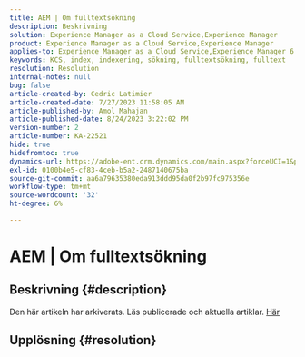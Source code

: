 ```yaml
---
title: AEM | Om fulltextsökning
description: Beskrivning
solution: Experience Manager as a Cloud Service,Experience Manager
product: Experience Manager as a Cloud Service,Experience Manager
applies-to: Experience Manager as a Cloud Service,Experience Manager 6.5
keywords: KCS, index, indexering, sökning, fulltextsökning, fulltext
resolution: Resolution
internal-notes: null
bug: false
article-created-by: Cedric Latimier
article-created-date: 7/27/2023 11:58:05 AM
article-published-by: Amol Mahajan
article-published-date: 8/24/2023 3:22:02 PM
version-number: 2
article-number: KA-22521
hide: true
hidefromtoc: true
dynamics-url: https://adobe-ent.crm.dynamics.com/main.aspx?forceUCI=1&pagetype=entityrecord&etn=knowledgearticle&id=0bffe5d6-742c-ee11-bdf4-6045bd006239
exl-id: 0100b4e5-cf83-4ceb-b5a2-2487140675ba
source-git-commit: aa6a79635380eda913ddd95da0f2b97fc975356e
workflow-type: tm+mt
source-wordcount: '32'
ht-degree: 6%

---
```


# AEM | Om fulltextsökning

## Beskrivning {#description}

Den här artikeln har arkiverats. Läs publicerade och aktuella artiklar. [Här](https://experienceleague.adobe.com/search.html#sort=relevancy)

## Upplösning {#resolution}
